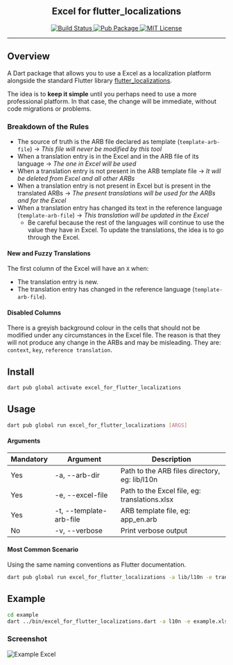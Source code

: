<h2 align="center">
  Excel for flutter_localizations
</h2>

<p align="center">
  <a href="https://github.com/nfdz/excel_for_flutter_localizations/actions">
    <img alt="Build Status" src="https://github.com/nfdz/excel_for_flutter_localizations/workflows/build/badge.svg">
  </a>
  <a href="https://pub.dartlang.org/packages/excel_for_flutter_localizations">
    <img alt="Pub Package" src="https://img.shields.io/pub/v/excel_for_flutter_localizations.svg">
  </a>
  <a href="https://opensource.org/licenses/MIT">
    <img alt="MIT License" src="https://img.shields.io/badge/License-MIT-blue.svg">
  </a>
</p>

---

## Overview

A Dart package that allows you to use a Excel as a localization platform alongside the standard Flutter library [flutter_localizations](https://docs.flutter.dev/ui/accessibility-and-internationalization/internationalization).

The idea is to **keep it simple** until you perhaps need to use a more professional platform. In that case, the change will be immediate, without code migrations or problems.

### Breakdown of the Rules

- The source of truth is the ARB file declared as template (`template-arb-file`) → *This file will never be modified by this tool*
- When a translation entry is in the Excel and in the ARB file of its language → *The one in Excel will be used*
- When a translation entry is not present in the ARB template file → *It will be deleted from Excel and all other ARBs*
- When a translation entry is not present in Excel but is present in the translated ARBs → *The present translations will be used for the ARBs and for the Excel*
- When a translation entry has changed its text in the reference language (`template-arb-file`) → *This translation will be updated in the Excel*
  - Be careful because the rest of the languages ​​will continue to use the value they have in Excel. To update the translations, the idea is to go through the Excel.

#### New and Fuzzy Translations

The first column of the Excel will have an `X` when:
- The translation entry is new.
- The translation entry has changed in the reference language (`template-arb-file`).

#### Disabled Columns

There is a greyish background colour in the cells that should not be modified under any circumstances in the Excel file. The reason is that they will not produce any change in the ARBs and may be misleading. They are: `context`, `key`, `reference translation`.

## Install

```bash
dart pub global activate excel_for_flutter_localizations
```

## Usage

```bash
dart pub global run excel_for_flutter_localizations [ARGS]
```

#### Arguments

| Mandatory | Argument                     |  Description                                                                           |
|-----------|------------------------------|----------------------------------------------------------------------------------------|
| Yes       | -a, --arb-dir                | Path to the ARB files directory, eg: lib/l10n         |
| Yes       | -e, --excel-file             | Path to the Excel file, eg: translations.xlsx                |
| Yes       | -t, --template-arb-file      | ARB template file, eg: app_en.arb            |
| No        | -v, --verbose                | Print verbose output            |

#### Most Common Scenario

Using the same naming conventions as Flutter documentation.

```bash
dart pub global run excel_for_flutter_localizations -a lib/l10n -e translations.xlsx -t app_en.arb
```

## Example

```bash
cd example
dart ../bin/excel_for_flutter_localizations.dart -a l10n -e example.xlsx -t app_en.arb --verbose
```

### Screenshot

![Example Excel](https://github.com/user-attachments/assets/e6a70c6f-8902-4b18-8af8-64d7f32cf154)

